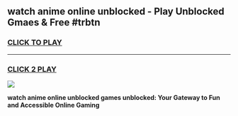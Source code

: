 
## watch anime online unblocked - Play Unblocked Gmaes & Free #trbtn
<h3>
<a href="https://news.freeplayer.one?title=watch_anime_online_unblocked&ref=24F">CLICK TO PLAY</a></h3>
<hr>

<h3>
<a href="https://news.freeplayer.one?title=watch_anime_online_unblocked&ref=24F">CLICK 2 PLAY</a>
  
</h3>

<a href="https://news.freeplayer.one?title=watch_anime_online_unblocked&ref=24F/"><img src="https://clearcache.store/games.png"></a>


**watch anime online unblocked games unblocked: Your Gateway to Fun and Accessible Online Gaming**
